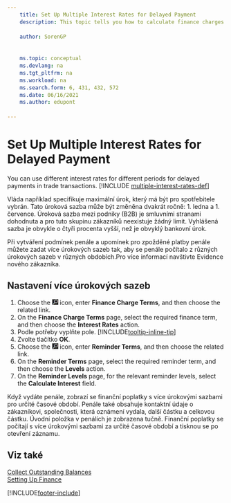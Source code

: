 ```yaml
---
    title: Set Up Multiple Interest Rates for Delayed Payment
    description: This topic tells you how to calculate finance charges with multiple interest rates for a specific period.

    author: SorenGP


    ms.topic: conceptual
    ms.devlang: na
    ms.tgt_pltfrm: na
    ms.workload: na
    ms.search.form: 6, 431, 432, 572
    ms.date: 06/16/2021
    ms.author: edupont

---
```

# Set Up Multiple Interest Rates for Delayed Payment

You can use different interest rates for different periods for delayed payments in trade transactions. [!INCLUDE [multiple-interest-rates-def](includes/multiple-interest-rates-def.md)]

Vláda například specifikuje maximální úrok, který má být pro spotřebitele vybrán. Tato úroková sazba může být změněna dvakrát ročně: 1. ledna a 1. července. Úroková sazba mezi podniky (B2B) je smluvními stranami dohodnuta a pro tuto skupinu zákazníků neexistuje žádný limit. Vyhlášená sazba je obvykle o čtyři procenta vyšší, než je obvyklý bankovní úrok.

Při vytváření podmínek penále a upomínek pro zpožděné platby penále můžete zadat více úrokových sazeb tak, aby se penále počítalo z různých úrokových sazeb v různých obdobích.Pro více informací navštivte <x3/>Evidence nového zákazníka<x4/>.

## Nastavení více úrokových sazeb

1. Choose the ![Lightbulb that opens the Tell Me feature.](media/ui-search/search_small.png "Tell me what you want to do") icon, enter **Finance Charge Terms**, and then choose the related link.
2. On the **Finance Charge Terms** page, select the required finance term, and then choose the **Interest Rates** action.
3. Podle potřeby vyplňte pole. [!INCLUDE[tooltip-inline-tip](includes/tooltip-inline-tip_md.md)]
4. Zvolte tlačítko **OK**.
5. Choose the ![Lightbulb that opens the Tell Me feature.](media/ui-search/search_small.png "Tell me what you want to do") icon, enter **Reminder Terms**, and then choose the related link.
6. On the **Reminder Terms** page, select the required reminder term, and then choose the **Levels** action.
7. On the **Reminder Levels** page, for the relevant reminder levels, select the **Calculate Interest** field.

Když vydáte penále, zobrazí se finanční poplatky s více úrokovými sazbami pro určité časové období. Penále také obsahuje kontaktní údaje o zákazníkovi, společnosti, která oznámení vydala, další částku a celkovou částku. Úvodní položka v penálích je zobrazena tučně. Finanční poplatky se počítají s více úrokovými sazbami za určité časové období a tisknou se po otevření záznamu.

## Viz také

[Collect Outstanding Balances](receivables-collect-outstanding-balances.md)  
[Setting Up Finance](finance-setup-finance.md)


[!INCLUDE[footer-include](includes/footer-banner.md)]